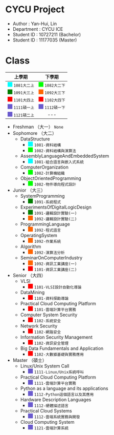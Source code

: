 # CYCU Project

+ Author : Yan-Hui, Lin
+ Department : CYCU ICE
+ Student ID : 10727211 (Bachelor)
+ Student ID : 11177035 (Master)

# Class
| 上學期 | 下學期 | 
| :----:| :----: |
| ![#1081大二上](./asset/00FFFF.png) `1081大二上`|![1082大二下](./asset/00FF00.png) `1082大二下`|
|![#1091大三上](./asset/008000.png) `1091大三上`|![1092大三下](./asset/FF6600.png) `1092大三下`|
|![#1101大四上](./asset/FF0000.png) `1101大四上`|![1102大四下](./asset/FF0000.png) `1102大四下`|
|![#1111碩一上](./asset/6A5ACD.png) `1111碩一上`|![1112大四下](./asset/6A5ACD.png) `1112碩一下`|
|![#1121碩二上](./asset/6A5ACD.png) `1121碩二上`|---|



  + Freshman （大一）
    `None`
  + Sophomore （大二）
    + DataStructure 
      + ![#1081-資料結構](./asset/00FFFF.png) `1081-資料結構`
      + ![#1082-資料結構與演算法](./asset/00FF00.png) `1082-資料結構與演算法`
    + AssemblyLanguageAndEmbeddedSystem
      + ![#1081-組合語言與嵌入式系統](./asset/00FFFF.png) `1081-組合語言與嵌入式系統`
    + ComputerOrganization
      + ![#1082-計算機組織](./asset/00FF00.png) `1082-計算機組織`
    + ObjectOrientedProgramming
      + ![#1082-物件導向程式設計](./asset/00FF00.png) `1082-物件導向程式設計`
  + Junior （大三） 
    + SystemProgramming
      + ![#1091-系統程式](./asset/008000.png) `1091-系統程式`
    + ExperimentsOfDigitalLogicDesign 
      + ![#1091-邏輯設計實驗(一)](./asset/008000.png) `1091-邏輯設計實驗(一)`
      + ![#1092-邏輯設計實驗(二)](./asset/FF6600.png) `1092-邏輯設計實驗(二)`
    + ProgrammingLanguage
      + ![#1092-程式語言](./asset/FF6600.png) `1092-程式語言`
    + OperatingSystem
      + ![#1092-作業系統](./asset/FF6600.png) `1092-作業系統`
    + Algorithm
      + ![#1092-演算法分析](./asset/FF6600.png) `1092-演算法分析`
    + SeminarOnComputerIndustry
      + ![#1092-資訊工業講座(一)](./asset/FF6600.png) `1092-資訊工業講座(一)`
      + ![#1101-資訊工業講座(二)](./asset/FF0000.png) `1101-資訊工業講座(二)`
  + Senior （大四）
    + VLSI
      + ![#1101-VLSI設計自動化導論](./asset/FF0000.png) `1101-VLSI設計自動化導論`
    + DataMining
      + ![#1101-資料探勘導論](./asset/FF0000.png) `1101-資料探勘導論`  
    +  Practical Cloud Computing Platform
       + ![#1101-雲端計算平台實務](./asset/FF0000.png) `1101-雲端計算平台實務`
    + Computer System Security
       + ![#1102-系統安全](./asset/FF0000.png) `1102-系統安全`
    + Network Security
       + ![#1102-網路安全](./asset/FF0000.png) `1102-網路安全`
    + Information Security Management
       + ![#1102-資訊安全管理](./asset/FF0000.png) `1102-資訊安全管理`
    + Big Data Fundamentals and Application
       + ![#1102-大數據基礎與實務應用](./asset/FF0000.png) `1102-大數據基礎與實務應用`
  + Master （碩士）
    +  Linux/Unix System Call
       + ![#1111-Linux/Unix系統呼叫](./asset/6A5ACD.png) `1111-Linux/Unix系統呼叫`
    +  Practical Cloud Computing Platform
       + ![#1111-雲端計算平台實務](./asset/6A5ACD.png) `1111-雲端計算平台實務`
    +  Python as a language and its applications
       + ![#1112-Python這個語言以及其應用](./asset/6A5ACD.png) `1112-Python這個語言以及其應用`
    +  Hardware Description Languages
       + ![#1112-硬體描述語言](./asset/6A5ACD.png) `1112-硬體描述語言`
    +  Practical Cloud Systems
       + ![#1112-雲端系統實務與開發](./asset/6A5ACD.png) `1112-雲端系統實務與開發`
    +  Cloud Computing System
       + ![#1121-雲端計算系統](./asset/6A5ACD.png) `1121-雲端計算系統`

